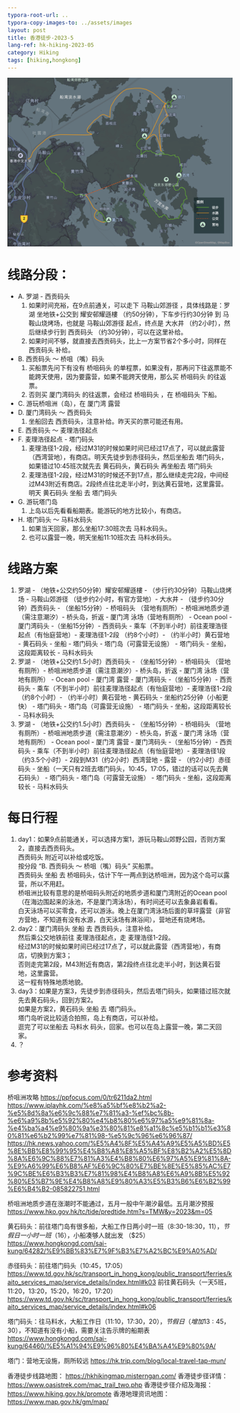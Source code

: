 ```yaml
---
typora-root-url: ..
typora-copy-images-to: ../assets/images
layout: post
title: 香港徒步-2023-5
lang-ref: hk-hiking-2023-05
category: Hiking
tags: [hiking,hongkong]
---
```


![地图](/assets/images/hk-hiking-2023-05-v2.png)

# 线路分段：
* A. 罗湖 - 西贡码头
  1. 如果时间充裕，在9点前通关，可以走下 马鞍山郊游径 ，具体线路是：罗湖 坐地铁+公交到 耀安邨耀遜樓 （约50分钟），下车步行约30分钟 到 马鞍山烧烤场，也就是 马鞍山郊游径 起点，终点是 大水井 （约2小时），然后继续步行到 西贡码头 （约30分钟），可以在这里补给。
  2. 如果时间不够，就直接去西贡码头，比上一方案节省2个多小时，同样在 西贡码头 补给。
* B. 西贡码头 ～ 桥咀（嘴）码头
  1. 买船票先问下有没有 桥咀码头 的单程票，如果没有，那再问下往返票能不能跨天使用，因为要露营，如果不能跨天使用，那么买 桥咀码头 的往返票。
  2. 否则买 厦门湾码头 的往返票，会经过 桥咀码头 ，在 桥咀码头 下船。
* C. 游玩桥咀洲（岛），在 厦门湾 露营
* D. 厦门湾码头 ～ 西贡码头
  1. 坐船回去 西贡码头，注意补给。昨天买的票可能还有用。
* E. 西贡码头 ～ 麦理浩径起点
* F. 麦理浩径起点 - 塔门码头
  1. 麦理浩径1-2段，经过M31的时候如果时间已经过17点了，可以就此露营（西湾营地），有商店。明天先徒步到赤径码头，然后坐船去 塔门码头，如果错过10:45班次就先去 黄石码头，黄石码头 再坐船去 塔门码头
  2. 麦理浩径1-2段，经过M31的时候还不到17点，那么继续走完2段，中间经过M43附近有商店。2段终点往北走半小时，到达黄石营地，这里露营。明天 黄石码头 坐船 去 塔门码头
* G. 游玩塔门岛
  1. 上岛以后先看看船期表。能游玩的地方比较小，有商店。
* H. 塔门码头 ～ 马料水码头
  1. 如果当天回家，那么坐船17:30班次去 马料水码头。
  2. 也可以露营一晚，明天坐船11:10班次去 马料水码头。


# 线路方案
1. 罗湖 - （地铁+公交约50分钟）耀安邨耀遜樓 - （步行约30分钟）马鞍山烧烤场 - 马鞍山郊游径 （徒步约2小时，有官方营地）- 大水井 - （徒步约30分钟）西贡码头 - （坐船15分钟）- 桥咀码头 （营地有厕所）- 桥咀洲地质步道（需注意潮汐）- 桥头岛，折返 - 厦门湾 泳场（营地有厕所） - Ocean pool - 厦门湾码头 -（坐船15分钟）- 西贡码头 - 乘车（不到半小时）前往麦理浩径起点（有怡庭营地）- 麦理浩径1-2段 （约8个小时）- （约半小时）黄石营地 - 黄石码头 - 坐船 - 塔门码头 - 塔门岛（可露营无设施） - 塔门码头 - 坐船，这段距离较长 - 马料水码头
2. 罗湖 - （地铁+公交约1.5小时）西贡码头 - （坐船15分钟）- 桥咀码头 （营地有厕所）- 桥咀洲地质步道（需注意潮汐）- 桥头岛，折返 - 厦门湾 泳场（营地有厕所） - Ocean pool - 厦门湾 露营 - 厦门湾码头 -（坐船15分钟）- 西贡码头 - 乘车（不到半小时）前往麦理浩径起点（有怡庭营地）- 麦理浩径1-2段 （约8个小时）- （约半小时）黄石营地 - 黄石码头 - 坐船约25分钟（小船更快） - 塔门码头 - 塔门岛（可露营无设施） - 塔门码头 - 坐船，这段距离较长 - 马料水码头
3. 罗湖 - （地铁+公交约1.5小时）西贡码头 - （坐船15分钟）- 桥咀码头 （营地有厕所）- 桥咀洲地质步道（需注意潮汐）- 桥头岛，折返 - 厦门湾 泳场（营地有厕所） - Ocean pool - 厦门湾 露营 - 厦门湾码头 -（坐船15分钟）- 西贡码头 - 乘车（不到半小时）前往麦理浩径起点（有怡庭营地）- 麦理浩径1段 （约3.5个小时）- 2段到M31（约2小时）西湾营地 - 露营 - （约2小时）赤径码头 - 坐船（一天只有2班去塔门码头，10:45，17:05，错过的话可以先去黄石码头） - 塔门码头 - 塔门岛（可露营无设施） - 塔门码头 - 坐船，这段距离较长 - 马料水码头

# 每日行程

1. day1：如果9点前能通关，可以选择方案1，游玩马鞍山郊野公园，否则方案2，直接去西贡码头。  
  西贡码头 附近可以补给或吃饭。  
  按分段 “B. 西贡码头 ～ 桥咀（嘴）码头” 买船票。  
  西贡码头 坐船 去 桥咀码头，估计下午一两点到达桥咀洲，因为这个岛可以露营，所以不用赶。  
  桥咀洲比较有意思的是桥咀码头附近的地质步道和厦门湾附近的Ocean pool （在海边围起来的泳池，不是厦门湾泳场），有时间还可以去象鼻岩看看。  
  白天泳场可以买零食，还可以游泳。晚上在厦门湾泳场后面的草坪露营（非官方营地，不知道有没有水源，白天泳场有淋浴间），营地还有烧烤场。 
2. day2：厦门湾码头 坐船 去 西贡码头，注意补给。  
  然后乘公交地铁前往 麦理浩径起点，走 麦理浩径1-2段。  
  经过M31的时候如果时间已经过17点了，可以就此露营（西湾营地），有商店，切换到方案3；  
  否则走完第2段，M43附近有商店，第2段终点往北走半小时，到达黄石营地，这里露营。  
  这一程有特殊地质地貌。
3. day3：如果是方案3，先徒步到赤径码头，然后去塔门码头，如果错过班次就先去黄石码头，回到方案2。  
  如果是方案2，黄石码头 坐船 去 塔门码头。  
  塔门岛听说比较适合拍照，岛上有商店，可以补给。  
  逛完了可以坐船去 马料水 码头，回家。也可以在岛上露营一晚，第二天回家。
4. ？


# 参考资料

桥咀洲攻略 https://ppfocus.com/0/tr6211da2.html  https://www.iplayhk.com/%e8%a5%bf%e8%b2%a2-%e5%8d%8a%e6%9c%88%e7%81%a3-%ef%bc%8b-%e6%a9%8b%e5%92%80%e4%b8%80%e6%97%a5%e9%81%8a-%e4%ba%a4%e9%80%9a%e3%80%81%e8%a1%8c%e5%b1%b1%e3%80%81%e6%b2%99%e7%81%98-%e5%9c%96%e6%96%87/ https://hk.news.yahoo.com/%E5%A4%8F%E5%A4%A9%E5%A5%BD%E5%8E%BB%E8%99%95%E4%B8%A8%E8%A5%BF%E8%B2%A2%E5%8D%8A%E6%9C%88%E7%81%A3%E4%B8%80%E6%97%A5%E9%81%8A-%E9%A6%99%E6%B8%AF%E6%9C%80%E7%BE%8E%E5%85%AC%E7%9C%BE%E6%B3%B3%E7%81%98%E4%B8%A8%E6%A9%8B%E5%92%80%E5%B7%9E%E4%B8%A8%E9%80%A3%E5%B3%B6%E6%B2%99%E6%B4%B2-085822751.html


桥咀洲地质步道在涨潮时不能通过，五月一般中午潮汐最低。五月潮汐预报 https://www.hko.gov.hk/tc/tide/predtide.htm?s=TMW&y=2023&m=05


黄石码头：前往塔门岛有很多船，大船工作日两小时一班（8:30-18:30，$11），节假日一小时一班（$16），小船凑够人就出发 （$25） https://www.hongkongd.com/sai-kung/64282/%E9%BB%83%E7%9F%B3%E7%A2%BC%E9%A0%AD/

赤径码头：前往塔门码头（10:45，17:05） https://www.td.gov.hk/sc/transport_in_hong_kong/public_transport/ferries/kaito_services_map/service_details/index.html#k03  前往黄石码头（一天5班，11:20，13:20，15:20，16:20，17:20） https://www.td.gov.hk/sc/transport_in_hong_kong/public_transport/ferries/kaito_services_map/service_details/index.html#k06 

塔门码头：往马料水，大船工作日（11:10，17:30，$20），节假日（增加13:45，$30），不知道有没有小船，需要关注告示牌的船期表  https://www.hongkongd.com/sai-kung/64460/%E5%A1%94%E9%96%80%E4%BA%A4%E9%80%9A/

塔门：营地无设施，厕所较远 https://hk.trip.com/blog/local-travel-tap-mun/

香港徒步线路地图： https://hkhikingmap.misterngan.com/ 
香港徒步径详情： https://www.oasistrek.com/mac_trail_two.php 
香港徒步径介绍及海报： https://www.hiking.gov.hk/promote
香港地理资讯地图： https://www.map.gov.hk/gm/map/ 

